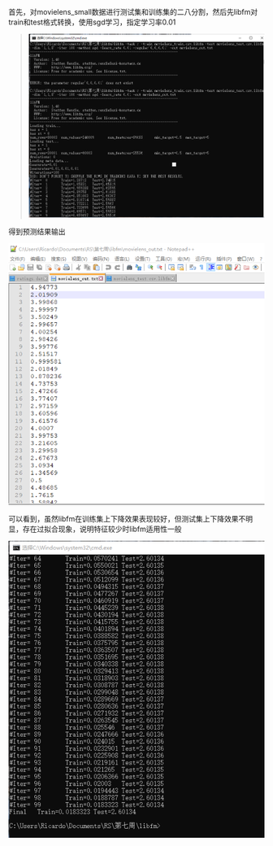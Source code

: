首先，对movielens_small数据进行测试集和训练集的二八分割，然后先libfm对train和test格式转换，使用sgd学习，指定学习率0.01

> ![sgd](https://github.com/yangchaofan3/homework/blob/master/L7/libfm.PNG)

得到预测结果输出

![sgd_result](https://github.com/yangchaofan3/homework/blob/master/L7/movielens_out.PNG)

可以看到，虽然libfm在训练集上下降效果表现较好，但测试集上下降效果不明显，存在过拟合现象，说明特征较少时libfm适用性一般

![sgd_verbose](https://github.com/yangchaofan3/homework/blob/master/L7/verbose.PNG)


